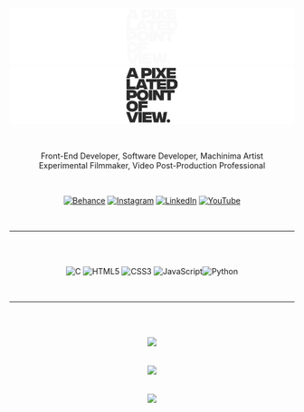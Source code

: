 <br>

![APPOV Logo LightMode](./img/appovdarknew.png#gh-light-mode-only)
![APPOV Logo DarkMode](./img/appovlightnew.png#gh-dark-mode-only)

<br>
<p align="center">
Front-End Developer, Software Developer, Machinima Artist <br>
Experimental Filmmaker, Video Post-Production Professional
</p>

<br>

<div align="center">

[![Behance](https://img.shields.io/badge/Behance-2b2b2b?style=flat-square&logo=behance&logoColor=white)](https://behance.net/APPOV) [![Instagram](https://img.shields.io/badge/Instagram-2b2b2b.svg?style=flat-square&logo=Instagram&logoColor=white)](https://instagram.com/appovfilm) [![LinkedIn](https://img.shields.io/badge/LinkedIn-2b2b2b.svg?style=flat-square&logo=linkedin&logoColor=white)](https://linkedin.com/in/apixelatedpointofview) [![YouTube](https://img.shields.io/badge/YouTube-2b2b2b.svg?style=flat-square&logo=YouTube&logoColor=white)](https://youtube.com/@apixelatedpointofview) 
</div>
<Br>

----
<br><Br>
<div align="center">

![C](https://img.shields.io/badge/C-%2300599C.svg?style=flat-square&logo=c&logoColor=white) ![HTML5](https://img.shields.io/badge/HTML5-%23E34F26.svg?style=flat-square&logo=html5&logoColor=white) ![CSS3](https://img.shields.io/badge/CSS3-%231572B6.svg?style=flat-square&logo=CSS3&logoColor=white) ![JavaScript](https://img.shields.io/badge/JavaScript-2b2b2b.svg?style=flat-square&logo=javascript&logoColor=ffff00)![Python](https://img.shields.io/badge/Python-3670A0?style=flat-square&logo=python&logoColor=ffdd54)
</div>
<br>

----
<br><br>
<div align="center">

![](https://github-readme-stats.vercel.app/api/top-langs/?username=Jiyorude&theme=vue-dark&hide_border=false&include_all_commits=false&count_private=false&layout=compact)<br><br>

![](https://github-readme-stats.vercel.app/api?username=Jiyorude&theme=vue-dark&hide_border=false&include_all_commits=false&count_private=false)<br/><br>

![](https://github-readme-streak-stats.herokuapp.com/?user=Jiyorude&theme=vue-dark&hide_border=false)<br/>

</div>

<br>

